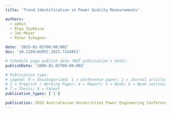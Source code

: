 ```yaml
---
title: 'Trend Identification in Power Quality Measurements'

authors:
  - admin
  - Olga Zyabkina
  - Jan Meyer
  - Peter Schegner

date: '2015-01-01T00:00:00Z'
doi: '10.1109/AUPEC.2015.7324851'

# Schedule page publish date (NOT publication's date).
publishDate: '2000-01-01T00:00:00Z'

# Publication type.
# Legend: 0 = Uncategorized; 1 = Conference paper; 2 = Journal article;
# 3 = Preprint / Working Paper; 4 = Report; 5 = Book; 6 = Book section;
# 7 = Thesis; 8 = Patent
publication_types: ['1']

publication: 2015 Australasian Universities Power Engineering Conference (AUPEC)
---
```

